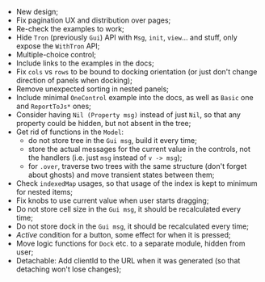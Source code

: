 * New design;
* Fix pagination UX and distribution over pages;
* Re-check the examples to work;
* Hide `Tron` (previously `Gui`) API with `Msg`, `init`, `view`... and stuff, only expose the `WithTron` API;
* Multiple-choice control;
* Include links to the examples in the docs;
* Fix `cols` vs `rows` to be bound to docking orientation (or just don't change direction of panels when docking);
* Remove unexpected sorting in nested panels;
* Include minimal `OneControl` example into the docs, as well as `Basic` one and `ReportToJs*` ones;
* Consider having `Nil (Property msg)` instead of just `Nil`, so that any property could be hidden, but not absent in the tree;
* Get rid of functions in the `Model`:
    * do not store tree in the `Gui msg`, build it every time;
    * store the actual messages for the current value in the controls, not the handlers (i.e. just `msg` instead of `v -> msg`);
    * for `.over`, traverse two trees with the same structure (don't forget about ghosts) and move transient states between them;
* Check `indexedMap` usages, so that usage of the index is kept to minimum for nested items;
* Fix knobs to use current value when user starts dragging;
* Do not store cell size in the `Gui msg`, it should be recalculated every time;
* Do not store dock in the `Gui msg`, it should be recalculated every time;
* _Active_ condition for a button, some effect for when it is pressed;
* Move logic functions for `Dock` etc. to a separate module, hidden from user;
* Detachable: Add clientId to the URL when it was generated (so that detaching won't lose changes);
